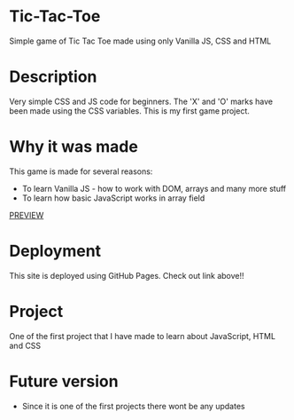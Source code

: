# Tic-Tac-Toe
Simple game of Tic Tac Toe made using only Vanilla JS, CSS and HTML

# Description
Very simple CSS and JS code for beginners.
The 'X' and 'O' marks have been made using the CSS variables.
This is my first game project.

# Why it was made

This game is made for several reasons:
* To learn Vanilla JS - how to work with DOM, arrays and many more stuff
* To learn how basic JavaScript works in array field

[PREVIEW](https://samedskulj.github.io/Tic-Tac-Toe/)

# Deployment

This site is deployed using GitHub Pages. Check out link above!!

# Project

One of the first project that I have made to learn about JavaScript, HTML and CSS

# Future version

* Since it is one of the first projects there wont be any updates
